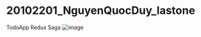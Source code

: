 # 20102201_NguyenQuocDuy_lastone
TodoApp Redux Saga
![image](https://github.com/user-attachments/assets/c497451f-7828-4f4f-8631-765e05d525df)
